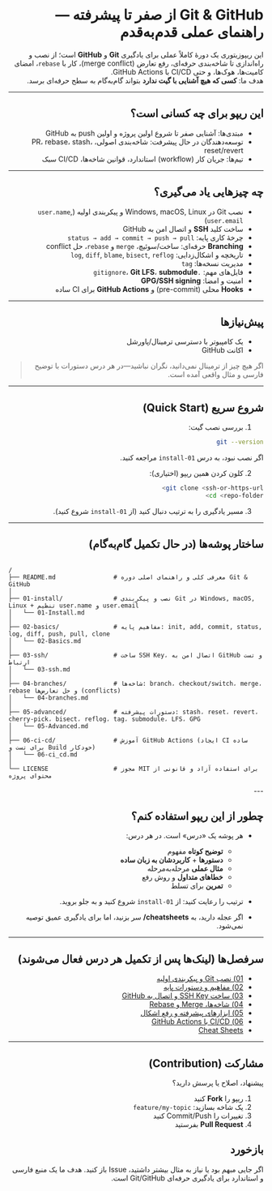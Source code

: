 <div dir="rtl" align="right">

# Git & GitHub از صفر تا پیشرفته — راهنمای عملی قدم‌به‌قدم

این ریپوزیتوری یک دورهٔ کاملاً عملی برای یادگیری **Git** و **GitHub** است؛ از نصب و راه‌اندازی تا شاخه‌بندی حرفه‌ای، رفع تعارض (merge conflict)، کار با `rebase`، امضای کامیت‌ها، هوک‌ها، و حتی CI/CD با GitHub Actions.  
هدف ما: **کسی که هیچ آشنایی با گیت ندارد** بتواند گام‌به‌گام به سطح حرفه‌ای برسد.

---

## این ریپو برای چه کسانی است؟
- مبتدی‌ها: آشنایی صفر تا شروع اولین پروژه و اولین push به GitHub
- توسعه‌دهندگان در حال پیشرفت: شاخه‌بندی اصولی، PR، rebase، stash، reset/revert
- تیم‌ها: جریان کار (workflow) استاندارد، قوانین شاخه‌ها، CI/CD سبک

---

## چه چیزهایی یاد می‌گیری؟
- نصب Git در Windows, macOS, Linux و پیکربندی اولیه (`user.name`, `user.email`)
- ساخت کلید **SSH** و اتصال امن به GitHub
- چرخهٔ کاری پایه: `status → add → commit → push → pull`
- **Branching** حرفه‌ای: ساخت/سوئیچ، `merge` و `rebase`، حل conflict
- تاریخچه و اشکال‌زدایی: `log`, `diff`, `blame`, `bisect`, `reflog`
- مدیریت نسخه‌ها: `tag`
- فایل‌های مهم: `.gitignore`، **Git LFS**، **submodule**
- امنیت و امضا: **GPG/SSH signing**
- **Hooks** محلی (pre-commit) و **GitHub Actions** برای CI ساده

---

## پیش‌نیازها
- یک کامپیوتر با دسترسی ترمینال/پاورشل
- اکانت GitHub

> اگر هیچ چیز از ترمینال نمی‌دانید، نگران نباشید—در هر درس دستورات با توضیح فارسی و مثال واقعی آمده است.

---

## شروع سریع (Quick Start)
1) بررسی نصب گیت:
```bash
git --version
````

اگر نصب نبود، به درس `01-install` مراجعه کنید.

2. کلون کردن همین ریپو (اختیاری):

```bash
git clone <ssh-or-https-url>
cd <repo-folder>
```

3. مسیر یادگیری را به ترتیب دنبال کنید (از `01-install` شروع کنید).

---

## ساختار پوشه‌ها (در حال تکمیل گام‌به‌گام)

<div dir="ltr" align="left">

```

/
├── README.md                # معرفی کلی و راهنمای اصلی دوره Git & GitHub
│
├── 01-install/              # نصب و پیکربندی Git در Windows, macOS, Linux + تنظیم user.name و user.email
│   └── 01-Install.md
│
├── 02-basics/               # مفاهیم پایه: init, add, commit, status, log, diff, push, pull, clone
│   └── 02-Basics.md
│
├── 03-ssh/                  # ساخت SSH Key، اتصال امن به GitHub و تست ارتباط
│   └── 03-ssh.md
│
├── 04-branches/             # شاخه‌ها: branch، checkout/switch، merge، rebase و حل تعارض‌ها (conflicts)
│   └── 04-branches.md
│
├── 05-advanced/             # دستورات پیشرفته: stash، reset، revert، cherry-pick، bisect، reflog، tag، submodule، LFS، GPG
│   └── 05-Advanced.md
│
├── 06-ci-cd/                # آموزش GitHub Actions (ایجاد CI ساده برای تست و Build خودکار)
│   └── 06-ci_cd.md
│
└── LICENSE                  # مجوز MIT برای استفاده آزاد و قانونی از محتوای پروژه

```
</div>
---

## چطور از این ریپو استفاده کنم؟

* هر پوشه یک «درس» است. در هر درس:

  * **توضیح کوتاه** مفهوم
  * **دستورها** + **کاربردشان به زبان ساده**
  * **مثال عملی** مرحله‌به‌مرحله
  * **خطاهای متداول** و روش رفع
  * **تمرین** برای تسلط
* ترتیب را رعایت کنید: از `01-install` شروع کنید و به جلو بروید.
* اگر عجله دارید، به **cheatsheets/** سر بزنید، اما برای یادگیری عمیق توصیه نمی‌شود.

---

## سرفصل‌ها (لینک‌ها پس از تکمیل هر درس فعال می‌شوند)

* [01) نصب Git و پیکربندی اولیه](./01-install/README.md)
* [02) مفاهیم و دستورات پایه](./02-basics/README.md)
* [03) ساخت SSH Key و اتصال به GitHub](./03-ssh/README.md)
* [04) شاخه‌ها، Merge و Rebase](./04-branches/README.md)
* [05) ابزارهای پیشرفته و رفع اشکال](./05-advanced/README.md)
* [06) CI/CD با GitHub Actions](./06-ci-cd/README.md)
* [Cheat Sheets](./cheatsheets/)

---

## مشارکت (Contribution)

پیشنهاد، اصلاح یا پرسش دارید؟

1. ریپو را **Fork** کنید
2. یک شاخه بسازید: `feature/my-topic`
3. تغییرات را Commit/Push کنید
4. **Pull Request** بفرستید



## بازخورد

اگر جایی مبهم بود یا نیاز به مثال بیشتر داشتید، Issue باز کنید. هدف ما یک منبع فارسی و استاندارد برای یادگیری حرفه‌ای Git/GitHub است.

</div>
